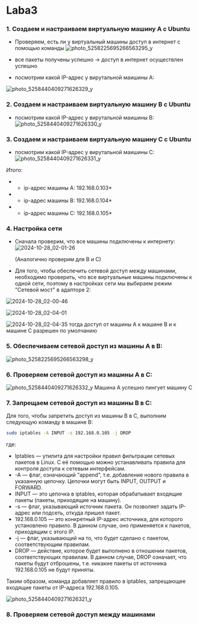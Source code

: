 # Laba3
### 1. Создаем и настраиваем виртуальную машину А с Ubuntu
 - Проверяем, есть ли у виртуальный машины доступ в интернет с помощью команды
![photo_5258225695266563295_y](https://github.com/user-attachments/assets/b31308e9-8a2e-4c79-9813-13353a6ddad1)


- все пакеты получены успешно ->  доступ в интернет осуществлен успешно
- посмотрим какой IP-адрес у вирутальной маишины А:

![photo_5258440409271626329_y](https://github.com/user-attachments/assets/d97e1844-7efd-483e-b314-79db96c7cbc1)

  
### 2. Создаем и настраиваем виртуальную машину B с Ubuntu
- посмотрим какой IP-адрес у вирутальной маишины B:
  ![photo_5258440409271626330_y](https://github.com/user-attachments/assets/d083f821-7dec-4946-b54c-39b4d65689a9)

### 3. Создаем и настраиваем виртуальную машину C с Ubuntu
- посмотрим какой IP-адрес у вирутальной маишины C:
![photo_5258440409271626331_y](https://github.com/user-attachments/assets/86e7c2d7-27ea-4f02-be0c-b747fe92aafb)

*Итого:*
* - ip-адрес машины А: 192.168.0.103*
* - ip-адрес машины В: 192.168.0.104*
* - ip-адрес машины С: 192.168.0.105*
### 4. Настройка сети
- Сначала проверим, что все машины подключены к интернету:
![2024-10-28_02-01-26](https://github.com/user-attachments/assets/147011ec-8952-46ee-a4f2-1e43c2603d30)

  (Аналогично проверим для В и С)

- Для того, чтобы обеспечить сетевой доступ между машинами, необходимо проверить, что все виртуальные машины подключены к одной сети, поэтому в настройках сети мы выбираем режим "Сетевой мост" в адапторе 2:

![2024-10-28_02-00-46](https://github.com/user-attachments/assets/2ab9e6b4-624f-4078-a7eb-1d8fa5799978)

![2024-10-28_02-04-01](https://github.com/user-attachments/assets/50f469af-0634-4f76-a778-04cfc91d5a9a)

![2024-10-28_02-04-35](https://github.com/user-attachments/assets/0190bb7d-395b-4b6d-b733-c6b65ebf9d1c)
тогда доступ от машины А к машине B и к машине С разрешен по умолчанию

### 5. Обеспечиваем сетевой доступ из машины А в B:

![photo_5258225695266563298_y](https://github.com/user-attachments/assets/300244fd-3fa2-4534-afee-893e67b035d6)

### 6. Проверяем сетевой доступ из машины А в C:
![photo_5258440409271626332_y](https://github.com/user-attachments/assets/ef008602-2442-4d66-85a2-12681db23b85)
Машина А успешно пингует машину С
### 7. Запрещаем сетевой доступ из машины B в C:
Для того, чтобы запретить доступ из машины B в C, выполним следующую команду в машине В:
```bash
sudo iptables -A INPUT -s 192.168.0.105 -j DROP
```
где:
- Iptables — утилита для настройки правил фильтрации сетевых пакетов в Linux. С её помощью можно устанавливать правила для контроля доступа к сетевым интерфейсам.
- -A — флаг, означающий "append", т.е. добавление нового правила в указанную цепочку. Цепочки могут быть INPUT, OUTPUT и FORWARD.
- INPUT — это цепочка в iptables, которая обрабатывает входящие пакеты (пакеты, приходящие на машину).
- -s — флаг, указывающий источник пакета. Он позволяет задать IP-адрес или подсеть, откуда пришел пакет.
- 192.168.0.105 — это конкретный IP-адрес источника, для которого установлено правило. В данном случае, оно применяется к пакетов, приходящим с этого IP.
- -j — флаг, указывающий на то, что будет сделано с пакетом, соответствующим правилам. 
- DROP — действие, которое будет выполнено в отношении пакетов, соответствующих правилам. В данном случае, DROP означает, что пакеты будут отброшены, т.е. никакие пакеты от источника 192.168.0.105 не будут приняты.

Таким образом, команда добавляет правило в iptables, запрещающее входящие пакеты от IP-адреса 192.168.0.105.

![photo_5258440409271626321_y](https://github.com/user-attachments/assets/5c372501-22e4-440c-b7cc-71405a6de540)

### 8. Проверяем сетевой доступ между машинами
